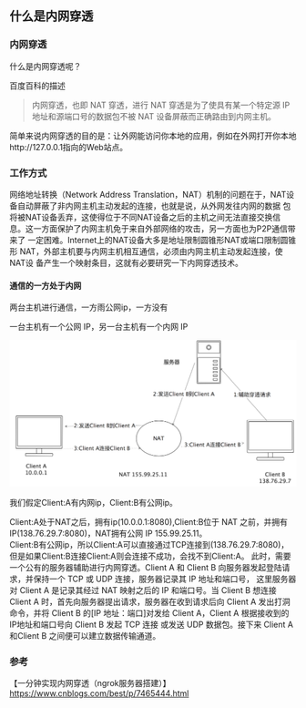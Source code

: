 ## 什么是内网穿透

### 内网穿透

什么是内网穿透呢？  

百度百科的描述

> 内网穿透，也即 NAT 穿透，进行 NAT 穿透是为了使具有某一个特定源 IP 地址和源端口号的数据包不被 NAT 设备屏蔽而正确路由到内网主机。  

简单来说内网穿透的目的是：让外网能访问你本地的应用，例如在外网打开你本地http://127.0.0.1指向的Web站点。   

### 工作方式

网络地址转换（Network Address Translation，NAT）机制的问题在于，NAT设备自动屏蔽了非内网主机主动发起的连接，也就是说，从外网发往内网的数据
包将被NAT设备丢弃，这使得位于不同NAT设备之后的主机之间无法直接交换信息。这一方面保护了内网主机免于来自外部网络的攻击，另一方面也为P2P通信带来了
一定困难。Internet上的NAT设备大多是地址限制圆锥形NAT或端口限制圆锥形 NAT，外部主机要与内网主机相互通信，必须由内网主机主动发起连接，使 NAT设
备产生一个映射条目，这就有必要研究一下内网穿透技术。  

#### 通信的一方处于内网

两台主机进行通信，一方雨公网ip，一方没有  

一台主机有一个公网 IP，另一台主机有一个内网 IP

![channel](/img/nat_1.png?raw=true)

我们假定Client:A有内网ip，Client:B有公网ip。  

Client:A处于NAT之后，拥有ip(10.0.0.1:8080),Client:B位于 NAT 之前，并拥有IP(138.76.29.7:8080)，NAT拥有公网 IP 155.99.25.11。  
Client:B有公网ip，所以Client:A可以直接通过TCP连接到(138.76.29.7:8080)，但是如果Client:B连接Client:A则会连接不成功，会找不到Client:A。
此时，需要一个公有的服务器辅助进行内网穿透。Client A 和 Client B 向服务器发起登陆请求，并保持一个 TCP 或 UDP 连接，服务器记录其 IP 地址和端口号，
这里服务器对 Client A 是记录其经过 NAT 映射之后的 IP 和端口号。当 Client B 想连接 Client A 时，首先向服务器提出请求，服务器在收到请求后向
 Client A 发出打洞命令，并将 Client B 的[IP 地址：端口]对发给 Client A，Client A 根据接收到的 IP地址和端口号向 Client B 发起 TCP 连接
 或发送 UDP 数据包。接下来 Client A 和Client B 之间便可以建立数据传输通道。  






### 参考
【一分钟实现内网穿透（ngrok服务器搭建）】https://www.cnblogs.com/best/p/7465444.html  